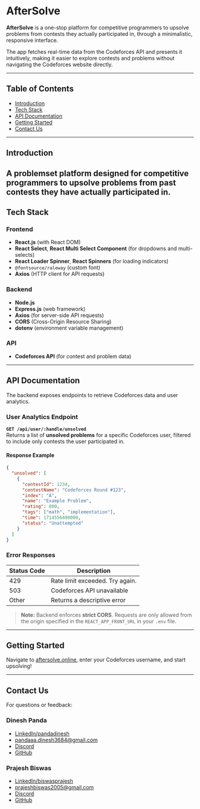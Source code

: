 # AfterSolve

**AfterSolve** is a one-stop platform for competitive programmers to upsolve problems from contests they actually participated in, through a minimalistic, responsive interface.

The app fetches real-time data from the Codeforces API and presents it intuitively, making it easier to explore contests and problems without navigating the Codeforces website directly.

---

## Table of Contents

- [Introduction](#introduction)
- [Tech Stack](#tech-stack)
- [API Documentation](#api-documentation)
- [Getting Started](#getting-started)
- [Contact Us](#contact-us)

---

## Introduction

A problemset platform designed for competitive programmers to **upsolve problems from past contests** they have actually participated in.
---

## Tech Stack

### Frontend

- **React.js** (with React DOM)
- **React Select**, **React Multi Select Component** (for dropdowns and multi-selects)
- **React Loader Spinner**, **React Spinners** (for loading indicators)
- `@fontsource/raleway` (custom font)
- **Axios** (HTTP client for API requests)

### Backend

- **Node.js**
- **Express.js** (web framework)
- **Axios** (for server-side API requests)
- **CORS** (Cross-Origin Resource Sharing)
- **dotenv** (environment variable management)

### API

- **Codeforces API** (for contest and problem data)

---

## API Documentation

The backend exposes endpoints to retrieve Codeforces data and user analytics.

### User Analytics Endpoint

**`GET /api/user/:handle/unsolved`**  
Returns a list of **unsolved problems** for a specific Codeforces user, filtered to include only contests the user participated in.

#### Response Example

```json
{
  "unsolved": [
    {
      "contestId": 1234,
      "contestName": "Codeforces Round #123",
      "index": "A",
      "name": "Example Problem",
      "rating": 800,
      "tags": ["math", "implementation"],
      "time": 1714556400000,
      "status": "Unattempted"
    }
  ]
}
```

### Error Responses

| Status Code | Description                      |
|-------------|----------------------------------|
| 429         | Rate limit exceeded. Try again.  |
| 503         | Codeforces API unavailable       |
| Other       | Returns a descriptive error      |

> **Note:** Backend enforces **strict CORS**. Requests are only allowed from the origin specified in the `REACT_APP_FRONT_URL` in your `.env` file.

---

## Getting Started

Navigate to [aftersolve.online](https://aftersolve.online), enter your Codeforces username, and start upsolving!

---

## Contact Us

For questions or feedback:

### Dinesh Panda  
- [LinkedIn/pandadinesh](https://www.linkedin.com/in/pandadinesh)  
- [pandaaa.dinesh3684@gmail.com](mailto:pandaaa.dinesh3684@gmail.com)
- [Discord](https://discord.com/users/1017847117991137340) 
- [GitHub](https://github.com/zwyrm)

### Prajesh Biswas 
- [LinkedIn/biswasprajesh](https://www.linkedin.com/in/biswasprajesh)
- [prajeshbiswas2005@gmail.com](mailto:prajeshbiswas2005@gmail.com)
- [Discord](https://discord.com/users/1222183347565105234)
- [GitHub](https://github.com/JeshByte)
